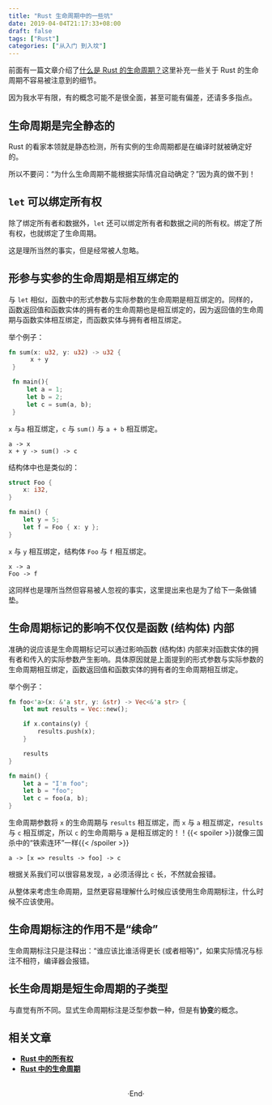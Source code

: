 ```yaml
---
title: "Rust 生命周期中的一些坑"
date: 2019-04-04T21:17:33+08:00
draft: false
tags: ["Rust"]
categories: ["从入门 到入坟"]
---
```

<!-- 
![](https://mogeko.github.io/blog-images/r/051/)
{{< spoiler >}}{{< /spoiler >}}
&emsp;&emsp;
 -->

前面有一篇文章介绍了[什么是 Rust 的生命周期？](https://mogeko.github.io/2019/050/)这里补充一些关于 Rust 的生命周期不容易被注意到的细节。

因为我水平有限，有的概念可能不是很全面，甚至可能有偏差，还请多多指点。

## 生命周期是完全静态的

Rust 的看家本领就是静态检测，所有实例的生命周期都是在编译时就被确定好的。

所以不要问：“为什么生命周期不能根据实际情况自动确定？”因为真的做不到！

## `let` 可以绑定所有权

除了绑定所有者和数据外，`let` 还可以绑定所有者和数据之间的所有权。绑定了所有权，也就绑定了生命周期。

这是理所当然的事实，但是经常被人忽略。

## 形参与实参的生命周期是相互绑定的

与 `let` 相似，函数中的形式参数与实际参数的生命周期是相互绑定的。同样的，函数返回值和函数实体的拥有者的生命周期也是相互绑定的，因为返回值的生命周期与函数实体相互绑定，而函数实体与拥有者相互绑定。

举个例子：

```rust
fn sum(x: u32, y: u32) -> u32 {
      x + y
 }

 fn main(){
     let a = 1;
     let b = 2;
     let c = sum(a, b);
 }
```

`x` 与`a` 相互绑定，`c` 与 `sum()` 与 `a + b` 相互绑定。

```plaintext
a -> x
x + y -> sum() -> c
```

结构体中也是类似的：

```rust
struct Foo {
    x: i32,
}

fn main() {
    let y = 5; 
    let f = Foo { x: y };
}
```

`x` 与 `y` 相互绑定，结构体 `Foo` 与 `f` 相互绑定。

```plaintext
x -> a
Foo -> f
```

这同样也是理所当然但容易被人忽视的事实，这里提出来也是为了给下一条做铺垫。

## 生命周期标记的影响不仅仅是函数 (结构体) 内部

准确的说应该是生命周期标记可以通过影响函数 (结构体) 内部来对函数实体的拥有者和传入的实际参数产生影响。具体原因就是上面提到的形式参数与实际参数的生命周期相互绑定，函数返回值和函数实体的拥有者的生命周期相互绑定。

举个例子：

```rust
fn foo<'a>(x: &'a str, y: &str) -> Vec<&'a str> {
    let mut results = Vec::new();

    if x.contains(y) {
        results.push(x);
    }

    results
}

fn main() {
    let a = "I'm foo";
    let b = "foo";
    let c = foo(a, b);
}
```

生命周期参数将 `x` 的生命周期与 `results` 相互绑定，而 `x` 与 `a` 相互绑定，`results` 与 `c` 相互绑定，所以 `c` 的生命周期与 `a` 是相互绑定的！！{{< spoiler >}}就像三国杀中的“铁索连环”一样{{< /spoiler >}}

```plaintext
a -> [x => results -> foo] -> c 
```

根据关系我们可以很容易发现，`a` 必须活得比 `c` 长，不然就会报错。

从整体来考虑生命周期，显然更容易理解什么时候应该使用生命周期标注，什么时候不应该使用。

## 生命周期标注的作用不是“续命”

生命周期标注只是注释出：“谁应该比谁活得更长 (或者相等)”，如果实际情况与标注不相符，编译器会报错。

## 长生命周期是短生命周期的子类型

与直觉有所不同。显式生命周期标注是泛型参数一种，但是有**协变**的概念。

## 相关文章

- [**Rust 中的所有权**](https://mogeko.github.io/2019/042/)
- [**Rust 中的生命周期**](https://mogeko.github.io/2019/050/)

<br>

<center>  ·End·  </center>
